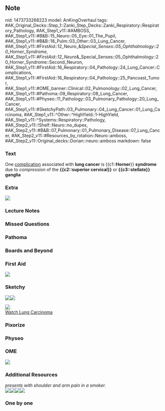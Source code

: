 ## Note
nid: 1473733268223
model: AnKingOverhaul
tags: #AK_Original_Decks::Step_1::Zanki_Step_Decks::Zanki_Respiratory::Respiratory_Pathology, #AK_Step1_v11::#AMBOSS, #AK_Step1_v11::#B&B::15_Neuro::05_Eye::01_The_Pupil, #AK_Step1_v11::#B&B::18_Pulm::03_Other::03_Lung_Cancer, #AK_Step1_v11::#FirstAid::12_Neuro_&_Special_Senses::05_Ophthalmology::20_Horner_Syndrome, #AK_Step1_v11::#FirstAid::12_Neuro_&_Special_Senses::05_Ophthalmology::20_Horner_Syndrome::Second_Neuron, #AK_Step1_v11::#FirstAid::16_Respiratory::04_Pathology::24_Lung_Cancer::Complications, #AK_Step1_v11::#FirstAid::16_Respiratory::04_Pathology::25_Pancoast_Tumor, #AK_Step1_v11::#OME_banner::Clinical::02_Pulmonology::02_Lung_Cancer, #AK_Step1_v11::#Pathoma::09_Respiratory::08_Lung_Cancer, #AK_Step1_v11::#Physeo::11_Pathology::03_Pulmonary_Pathology::20_Lung_Cancer, #AK_Step1_v11::#SketchyPath::03_Pulmonary::04_Lung_Cancer::01_Lung_Carcinoma, #AK_Step1_v11::^Other::^HighYield::1-HighYield, #AK_Step1_v11::^Systems::Respiratory::Pathology, #AK_Step2_v11::!Shelf::Neuro::no_dupes, #AK_Step2_v11::#B&B::07_Pulmonary::01_Pulmonary_Disease::07_Lung_Cancer, #AK_Step2_v11::#Resources_by_rotation::Neuro::amboss, #AK_Step2_v11::Original_decks::Dorian::neuro::amboss
markdown: false

### Text
<div>
  <div>
    One <u>complication</u> associated with <b>lung cancer</b> is
    {{c1::<b>Horner</b>}} <b>syndrome</b> due to <i>compression</i>
    of the <b>{{c2::superior cervical}}</b> or <b>{{c3::stellate}}
    ganglia</b>
  </div>
</div>

### Extra
<img src="paste-261911400677558.jpg">

### Lecture Notes


### Missed Questions


### Pathoma


### Boards and Beyond


### First Aid
<img src="tmpCHkHpU.png">

### Sketchy
<img src="horner_1566160514431.jpg"><img src=
"Screen%20Shot%202020-02-02%20at%206.01.02%20PM.JPG">
<div><img src=
"Screen%20Shot%202019-12-29%20at%2011.27.37%20AM.JPG"></div><a href="https://dashboard.sketchy.com/study/medical/courses/medical-pathophysiology/units/medical-pathophysiology-pulmonary/videos/medical-pathophysiology-pulmonary-lung-cancer-lung-carcinoma?utm_source=anki&utm_medium=partnership&utm_campaign=february_update&utm_content=medical">Watch
Lung Carcinoma</a>

### Pixorize


### Physeo


### OME
<div class="ome-widget">
  <a href=
  "https://onlinemeded.org/spa/pulmonology/lung-cancer/acquire?ref=anki">
  <img src="_OME_AnkiFlashcards_Lesson_3.png"></a>
</div>

### Additional Resources
<div>
  <i>presents with shoulder and arm pain in a smoker.</i>
</div>
<div>
  <i><img class="resizer" src="paste-4109931514953729.jpg" style=
  ""><img class="resizer" src="L8777.jpg" style=""><img class=
  "resizer" src="paste-364470924738561.jpg" style=""><img class=
  "resizer" src="paste-663009806516225.jpg" style=""></i>
</div>

### One by one

